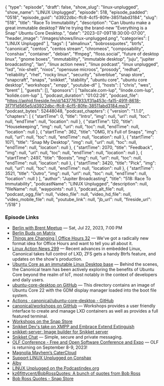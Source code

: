 {
  "type": "episode",
  "draft": false,
  "show_slug": "linux-unplugged",
  "show_name": "LINUX Unplugged",
  "episode": 518,
  "episode_padded": "0518",
  "episode_guid": "d3922dbc-ffc8-4cf5-80fe-38511abd3184",
  "slug": "518",
  "title": "Race To Immutability",
  "description": "Can Ubuntu make a great immutable desktop? We're trying the brand-new \"Everything is a Snap\" Ubuntu Core Desktop.",
  "date": "2023-07-09T18:30:00-07:00",
  "header_image": "/images/shows/linux-unplugged.png",
  "categories": [
    "LINUX Unplugged"
  ],
  "tags": [
    "almalinux",
    "bobrossquotes",
    "btrfs",
    "canonical",
    "centos",
    "centos stream",
    "chromeos",
    "composability",
    "conshax",
    "container",
    "debian",
    "ffmpeg",
    "floss.social",
    "future of desktop linux",
    "gnome boxes",
    "immutability",
    "immutable desktop",
    "juju",
    "jupiter broadcasting",
    "lan",
    "linux action news",
    "linux podcast",
    "linux unplugged",
    "lxd",
    "nix-shell",
    "nixos",
    "opensuse microos",
    "prosody",
    "redhat",
    "reliability",
    "rhel",
    "rocky linux",
    "security",
    "silverblue",
    "snap store",
    "snapcraft",
    "snaps",
    "snikket",
    "stability",
    "ubuntu core",
    "ubuntu core desktop",
    "workshops",
    "xmpp",
    "youtube-dl"
  ],
  "hosts": [
    "chris",
    "wes",
    "brent"
  ],
  "guests": [],
  "sponsors": [
    "tailscale.com-lup",
    "linode.com-lup",
    "kolide.com-lup"
  ],
  "podcast_duration": "01:02:26",
  "podcast_file": "https://aphid.fireside.fm/d/1437767933/f31a453c-fa15-491f-8618-3f71f1d565e5/d3922dbc-ffc8-4cf5-80fe-38511abd3184.mp3",
  "podcast_bytes": 52448048,
  "podcast_chapters": {
    "version": "1.1.0",
    "chapters": [
      {
        "startTime": 0,
        "title": "Intro",
        "img": null,
        "url": null,
        "toc": null,
        "endTime": null,
        "location": null
      },
      {
        "startTime": 120,
        "title": "Housekeeping",
        "img": null,
        "url": null,
        "toc": null,
        "endTime": null,
        "location": null
      },
      {
        "startTime": 362,
        "title": "OMG, It's Full of Snaps",
        "img": null,
        "url": null,
        "toc": null,
        "endTime": null,
        "location": null
      },
      {
        "startTime": 1071,
        "title": "Snap My Desktop",
        "img": null,
        "url": null,
        "toc": null,
        "endTime": null,
        "location": null
      },
      {
        "startTime": 2070,
        "title": "Feedback",
        "img": null,
        "url": null,
        "toc": null,
        "endTime": null,
        "location": null
      },
      {
        "startTime": 2497,
        "title": "Boosts",
        "img": null,
        "url": null,
        "toc": null,
        "endTime": null,
        "location": null
      },
      {
        "startTime": 3420,
        "title": "Pick",
        "img": null,
        "url": null,
        "toc": null,
        "endTime": null,
        "location": null
      },
      {
        "startTime": 3521,
        "title": "Outro",
        "img": null,
        "url": null,
        "toc": null,
        "endTime": null,
        "location": null
      }
    ],
    "author": "Jupiter Broadcasting",
    "title": "518: Race To Immutability",
    "podcastName": "LINUX Unplugged",
    "description": null,
    "fileName": null,
    "waypoints": null
  },
  "podcast_alt_file": null,
  "podcast_ogg_file": null,
  "video_file": null,
  "video_hd_file": null,
  "video_mobile_file": null,
  "youtube_link": null,
  "jb_url": null,
  "fireside_url": "/518"
}


### Episode Links

  * [Berlin with Brent Meetup](https://www.meetup.com/jupiterbroadcasting/events/294559395/?isFirstPublish=true "Berlin with Brent Meetup") — Sat, Jul 22, 2023, 7:00 PM
  * [Berlin Buds on Matrix](https://matrix.to/#/%23berlin:jupiterbroadcasting.com "Berlin Buds on Matrix")
  * [Things are Changing | Office Hours 32](https://www.jupiterbroadcasting.com/show/office-hours/32/ "Things are Changing | Office Hours 32") — We've got a radically new format idea for Office Hours and want to tell you all about it.
  * [Linux Action News 299](https://linuxactionnews.com/299 "Linux Action News 299") — Recent advances in embedded Linux, Canonical takes full control of LXD, ZFS gets a handy Btrfs feature, and updates on the show's production.
  * [Ubuntu Core as an immutable Linux Desktop base](https://ubuntu.com/blog/ubuntu-core-an-immutable-linux-desktop "Ubuntu Core as an immutable Linux Desktop base") — Behind the scenes, the Canonical team has been actively exploring the benefits of Ubuntu Core beyond the realm of IoT, most notably in the context of developers and daily users.
  * [ubuntu-core-desktop on GitHub](https://github.com/canonical/ubuntu-core-desktop "ubuntu-core-desktop on GitHub") — This directory contains an image of Ubuntu Core 22 with the GDM display manager loaded into the boot file system.
  * [Actions · canonical/ubuntu-core-desktop - GitHub](https://github.com/canonical/ubuntu-core-desktop/actions/workflows/build-image.yaml "Actions · canonical/ubuntu-core-desktop - GitHub")
  * [canonical/workshops on GitHub](https://github.com/canonical/workshops "canonical/workshops on GitHub") — Workshops provides a user friendly interface to create and manage LXD containers as well as provides a full featured terminal.
  * [Workshops on the Snap Store](https://snapcraft.io/workshops "Workshops on the Snap Store")
  * [Snikket Dev's take on XMPP and Embrace Extend Extinguish](https://floss.social/@mattj/110595483224579575 "Snikket Dev's take on XMPP and Embrace Extend Extinguish")
  * [snikket-server: Image builder for Snikket server](https://github.com/snikket-im/snikket-server "snikket-server: Image builder for Snikket server")
  * [Snikket Chat](https://snikket.org/ "Snikket Chat") — Simple, secure and private messaging.
  * [OLF Conference - Free and Open Software Conference and Expo](https://olfconference.org/ "OLF Conference - Free and Open Software Conference and Expo") — OLF is returning on September 8-9, 2023!
  * [Magnolia Mayhem’s CaterCloud](https://catercloud.me/ "Magnolia Mayhem’s CaterCloud")
  * [Support LINUX Unplugged on Conshax](https://conshax.app/support/72d5e069-f907-5ee7-b0d7-45404f4f0aa5 "Support LINUX Unplugged on Conshax")
  * [Alby](https://getalby.com/ "Alby")
  * [LINUX Unplugged on the Podcastindex.org](https://podcastindex.org/podcast/575694 "LINUX Unplugged on the Podcastindex.org")
  * [kz6fittycent/BobRossQuotes: A bunch of quotes from Bob Ross](https://github.com/kz6fittycent/BobRossQuotes "kz6fittycent/BobRossQuotes: A bunch of quotes from Bob Ross")
  * [Bob Ross Quotes - Snap Store](https://snapcraft.io/bobrossquotes "Bob Ross Quotes - Snap Store")


